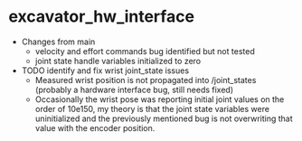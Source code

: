 # excavator_hw_interface
* Changes from main
    * velocity and effort commands bug identified but not tested
    * joint state handle variables initialized to zero
* TODO identify and fix wrist joint_state issues
    * Measured wrist position is not propagated into /joint_states (probably a hardware interface bug, still needs fixed)
    * Occasionally the wrist pose was reporting initial joint values on the order of 10e150, my theory is that the joint state variables were uninitialized and the previously mentioned bug is not overwriting that value with the encoder position.
